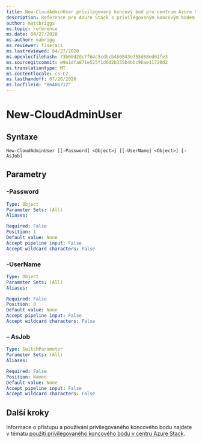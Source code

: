 ```yaml
---
title: New-CloudAdminUser privilegovaný koncový bod pro centrum Azure Stack
description: Reference pro Azure Stack s privilegovaným koncovým bodem PowerShellu – New-CloudAdminUser
author: mattbriggs
ms.topic: reference
ms.date: 04/27/2020
ms.author: mabrigg
ms.reviewer: fiseraci
ms.lastreviewed: 04/27/2020
ms.openlocfilehash: 73b60d2dc7f64c5cdbcb4b0843e755d68ed61fe3
ms.sourcegitcommit: e9a1dfa871e525f1d6d2b355b4bbc9bae11720d2
ms.translationtype: MT
ms.contentlocale: cs-CZ
ms.lasthandoff: 07/20/2020
ms.locfileid: "86486712"
---
```

# <a name="new-cloudadminuser"></a>New-CloudAdminUser

## <a name="syntax"></a>Syntaxe

```
New-CloudAdminUser [[-Password] <Object>] [[-UserName] <Object>] [-AsJob]
```

## <a name="parameters"></a>Parametry

### <a name="-password"></a>-Password
 

```yaml
Type: Object
Parameter Sets: (All)
Aliases:

Required: False
Position: 1
Default value: None
Accept pipeline input: False
Accept wildcard characters: False
```

### <a name="-username"></a>-UserName
 

```yaml
Type: Object
Parameter Sets: (All)
Aliases:

Required: False
Position: 0
Default value: None
Accept pipeline input: False
Accept wildcard characters: False
```

### <a name="-asjob"></a>– AsJob


```yaml
Type: SwitchParameter
Parameter Sets: (All)
Aliases:

Required: False
Position: Named
Default value: None
Accept pipeline input: False
Accept wildcard characters: False
```

## <a name="next-steps"></a>Další kroky

Informace o přístupu a používání privilegovaného koncového bodu najdete v tématu [použití privilegovaného koncového bodu v centru Azure Stack](../../operator/azure-stack-privileged-endpoint.md).
